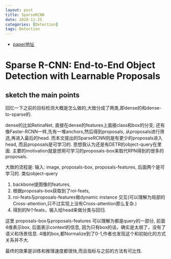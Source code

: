 ```yaml
---
layout: post
title: SparseRCNN
date: 2020-11-25
categories: [Detection]
tags: Detection
---
```

<!--more-->


- [paper地址](https://arxiv.org/abs/2011.12450)

# Sparse R-CNN: End-to-End Object Detection with Learnable Proposals

## sketch the main points

回忆一下之前的目标检测大概是怎么做的,大致分成了两类,即dense的和dense-to-sparse的.

dense的比如RetinaNet, 直接在dense的features上面接class和box的分支;
还有像Faster-RCNN一样,先有一堆anchors,然后得到proposals, 从proposals进行筛选,再进入最后的head.
而本文提出的SparseRCNN则是有更少的proposals进入head, 而且proposals是可学习的. 思想我认为还是有DETR的object-query在里面.
主要的motivation就是想用可学习的proposals-box来取代RPN得到的很多的proposals.

大致的流程是:
输入: image, proposals-box, proposals-features, 后面两个是可学习的. 类似object-query
1. backbone提图像的features,
2. 根据proposals-box获取到了roi-feats, 
3. roi-feats与proposals-features做dynamic instance
   交互(可以理解为局部的Cross-attention,只不过实现上没有Cross-attention那么复杂.)
4. 得到的N个feats，输入给head来做分类与回归.

这里 proposals-box与proposals-features 可以理解为都是query的一部分, 前面4维表示box, 后面表示context的信息,
因为只有box的话，确实是太弱了，没有了语义和场景信息.
4维的box,都Normalize到了0-1,作者也发现这个和初始化的方式关系并不大.

最终的效果是训练和推理速度都很快,而且指标与之前的方法有可比性.
